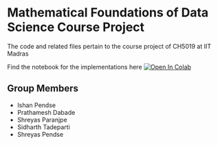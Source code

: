 # Mathematical Foundations of Data Science Course Project
The code and related files pertain to the course project of CH5019 at IIT Madras

Find the notebook for the implementations here [![Open In Colab](https://colab.research.google.com/assets/colab-badge.svg)](https://colab.research.google.com/drive/1MVenoUohuj4voV04CmcoUDSVmOTaiIA5?usp=sharing)

## Group Members
* Ishan Pendse
* Prathamesh Dabade
* Shreyas Paranjpe
* Sidharth Tadeparti
* Shreyas Pendse
